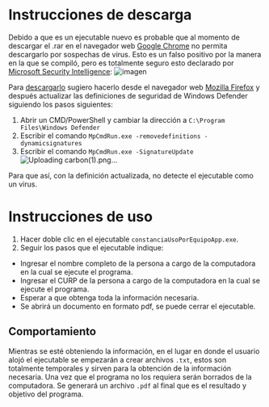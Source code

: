 # Instrucciones de descarga

Debido a que es un ejecutable nuevo es probable que al momento de descargar el .rar en el navegador web [Google Chrome](https://www.google.com/intl/es_mx/chrome/) no permita descargarlo por sospechas de virus. Esto es un falso positivo por la manera en la que se compiló, pero es totalmente seguro esto declarado por [Microsoft Security Intelligence](https://www.microsoft.com/en-us/wdsi/submission/9c5b8dbd-b6a9-4784-82b0-4d5ff8bae2fd):
![imagen](https://user-images.githubusercontent.com/54295964/119240891-774bd600-bb18-11eb-9ddb-2f7894ed364d.png)

Para [descargarlo](https://github.com/Kykal/constanciaDeUsoPorEquipo/releases/tag/v1.0) sugiero hacerlo desde el navegador web [Mozilla Firefox](https://www.mozilla.org/es-MX/firefox/new/) y después actualizar las definiciones de seguridad de Windows Defender siguiendo los pasos siguientes:
1. Abrir un CMD/PowerShell y cambiar la dirección a ``C:\Program Files\Windows Defender``
2. Escribir el comando ``MpCmdRun.exe -removedefinitions -dynamicsignatures``
3. Escribir el comando ``MpCmdRun.exe -SignatureUpdate``
![Uploading carbon(1).png…]()

Para que así, con la definición actualizada, no detecte el ejecutable como un virus.

# Instrucciones de uso
1. Hacer doble clic en el ejecutable ``constanciaUsoPorEquipoApp.exe``.
2. Seguir los pasos que el ejecutable indique:
  - Ingresar el nombre completo de la persona a cargo de la computadora en la cual se ejecute el programa.
  - Ingresar el CURP de la persona a cargo de la computadora en la cual se ejecute el programa.
  - Esperar a que obtenga toda la información necesaria.
  - Se abrirá un documento en formato pdf, se puede cerrar el ejecutable.

## Comportamiento
Mientras se esté obteniendo la información, en el lugar en donde el usuario alojó el ejecutable se empezarán a crear archivos ``.txt``, estos son totalmente temporales y sirven para la obtención de la información necesaria. Una vez que el programa no los requiera serán borrados de la computadora. Se generará un archivo ``.pdf`` al final que es el resultado y objetivo del programa.
